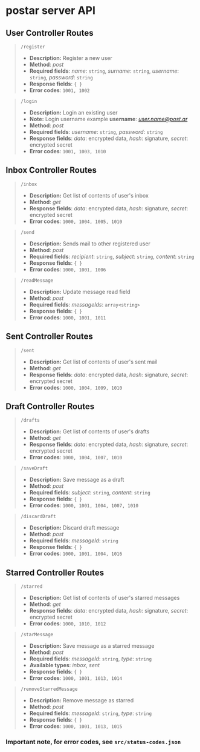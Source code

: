# postar server API

## User Controller Routes

> ``/register``
>+ **Description:** Register a new user
>+ **Method**: *post*
>+ **Required fields**: *name*: ``string``, *surname*: ``string``, *username*: ``string``, *password*: ``string``
>+ **Response fields**: ``{ }``
>+ **Error codes**: ``1001, 1002``


> ``/login``
>+ **Description:** Login an existing user
>+ **Note:** Login username example **username**: *user.name@post.ar*
>+ **Method**: *post*
>+ **Required fields**: *username*: ``string``, *password*: ``string``
>+ **Response fields**: *data*: encrypted data, *hash*: signature, *secret*: encrypted secret
>+ **Error codes**: ``1001, 1003, 1010``


## Inbox Controller Routes

> ``/inbox``
>+ **Description:** Get list of contents of user's inbox
>+ **Method**: *get*
>+ **Response fields**: *data*: encrypted data, *hash*: signature, *secret*: encrypted secret
>+ **Error codes**: ``1000, 1004, 1005, 1010``


> ``/send``
>+ **Description:** Sends mail to other registered user
>+ **Method**: *post*
>+ **Required fields**: *recipient*: ``string``, *subject*: ``string``, *content*: ``string``
>+ **Response fields**: ``{ }``
>+ **Error codes**: ``1000, 1001, 1006``


> ``/readMessage``
>+ **Description:** Update message read field
>+ **Method**: *post*
>+ **Required fields**: *messageIds*: ``array<string>``
>+ **Response fields**: ``{ }``
>+ **Error codes**: ``1000, 1001, 1011``


## Sent Controller Routes

> ``/sent``
>+ **Description:** Get list of contents of user's sent mail
>+ **Method**: *get*
>+ **Response fields**: *data*: encrypted data, *hash*: signature, *secret*: encrypted secret
>+ **Error codes**: ``1000, 1004, 1009, 1010``


## Draft Controller Routes

> ``/drafts``
>+ **Description:** Get list of contents of user's drafts
>+ **Method**: *get*
>+ **Response fields**: *data*: encrypted data, *hash*: signature, *secret*: encrypted secret
>+ **Error codes**: ``1000, 1004, 1007, 1010``


> ``/saveDraft``
>+ **Description:** Save message as a draft
>+ **Method**: *post*
>+ **Required fields**: *subject*: ``string``, *content*: ``string``
>+ **Response fields**: ``{ }``
>+ **Error codes**: ``1000, 1001, 1004, 1007, 1010``


> ``/discardDraft``
>+ **Description:** Discard draft message
>+ **Method**: *post*
>+ **Required fields**: *messageId*: ``string``
>+ **Response fields**: ``{ }``
>+ **Error codes**: ``1000, 1001, 1004, 1016``

## Starred Controller Routes

> ``/starred``
>+ **Description:** Get list of contents of user's starred messages
>+ **Method**: *get*
>+ **Response fields**: *data*: encrypted data, *hash*: signature, *secret*: encrypted secret
>+ **Error codes**: ``1000, 1010, 1012``


> ``/starMessage``
>+ **Description:** Save message as a starred message
>+ **Method**: *post*
>+ **Required fields**: *messageId*: ``string``, *type*: ``string``
>+ **Available types**: *inbox*, *sent*
>+ **Response fields**: ``{ }``
>+ **Error codes**: ``1000, 1001, 1013, 1014``


> ``/removeStarredMessage``
>+ **Description:** Remove message as starred
>+ **Method**: *post*
>+ **Required fields**: *messageId*: ``string``, *type*: ``string``
>+ **Response fields**: ``{ }``
>+ **Error codes**: ``1000, 1001, 1013, 1015``


### Important note, for error codes, see ``src/status-codes.json``
